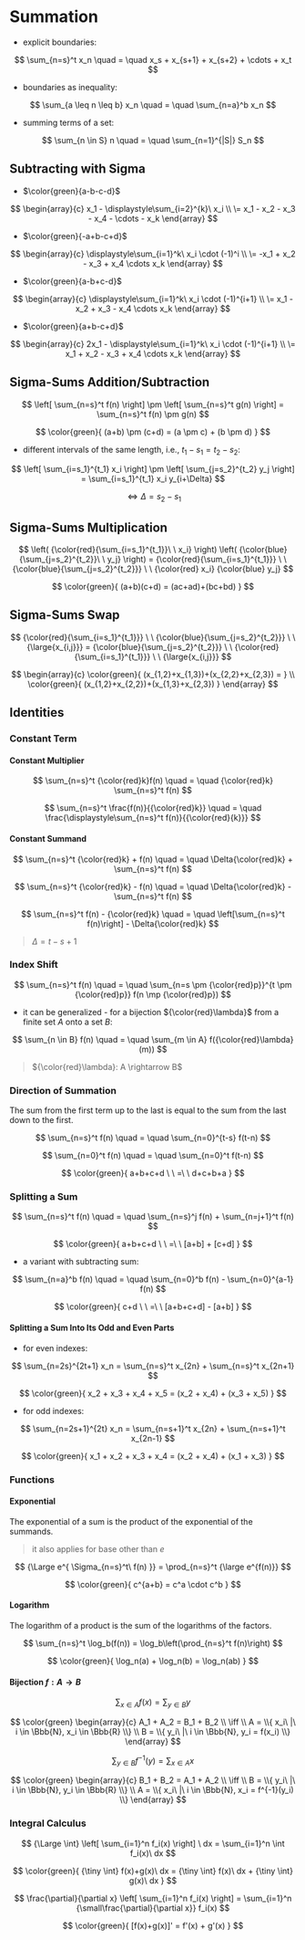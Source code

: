 # Summation

- explicit boundaries:

$$
\sum_{n=s}^t x_n
\quad = \quad
x_s + x_{s+1} + x_{s+2} + \cdots + x_t
$$

- boundaries as inequality:

$$
\sum_{a \leq n \leq b} x_n
\quad = \quad
\sum_{n=a}^b x_n
$$

- summing terms of a set:

$$
\sum_{n \in S} n
\quad = \quad
\sum_{n=1}^{|S|} S_n
$$

<!--
- a set defined with set-builder notation:

$$
\sum_{ n \in \\{ i:\ i \in [a,b] \\} }
x_n
\quad = \quad
\sum_{n=a}^b x_n
$$
-->

## Subtracting with Sigma

- $\color{green}{a-b-c-d}$

$$
\begin{array}{c}
x_1 - \displaystyle\sum_{i=2}^{k}\ x_i
\\
\=
x_1 - x_2 - x_3 - x_4 - \cdots - x_k
\end{array}
$$

- $\color{green}{-a+b-c+d}$

$$
\begin{array}{c}
\displaystyle\sum_{i=1}^k\ x_i \cdot (-1)^i
\\
\=
-x_1 + x_2 - x_3 + x_4 \cdots x_k
\end{array}
$$

- $\color{green}{a-b+c-d}$

$$
\begin{array}{c}
\displaystyle\sum_{i=1}^k\ x_i \cdot (-1)^{i+1}
\\
\=
x_1 - x_2 + x_3 - x_4 \cdots x_k
\end{array}
$$

- $\color{green}{a+b-c+d}$

$$
\begin{array}{c}
2x_1 - \displaystyle\sum_{i=1}^k\ x_i \cdot (-1)^{i+1}
\\
\=
x_1 + x_2 - x_3 + x_4 \cdots x_k
\end{array}
$$

## Sigma-Sums Addition/Subtraction

$$
\left[
\sum_{n=s}^t f(n)
\right] \pm \left[
\sum_{n=s}^t g(n)
\right] = \sum_{n=s}^t
f(n) \pm g(n)
$$

$$
\color{green}{
(a+b) \pm (c+d) =
(a \pm c) + (b \pm d)
}
$$

- different intervals of the same length, i.e., $t_1-s_1 = t_2-s_2$:

$$
\left[
\sum_{i=s_1}^{t_1} x_i
\right] \pm \left[
\sum_{j=s_2}^{t_2} y_j
\right] = \sum_{i=s_1}^{t_1}
x_i y_{i+\Delta}
$$

$$
\iff \Delta = s_2 - s_1
$$

## Sigma-Sums Multiplication

$$
\left(
{\color{red}{\sum_{i=s_1}^{t_1}}\ \ x_i}
\right) \left(
{\color{blue}{\sum_{j=s_2}^{t_2}}\ \ y_j}
\right) =
{\color{red}{\sum_{i=s_1}^{t_1}}}
\ \ {\color{blue}{\sum_{j=s_2}^{t_2}}}
\ \ {\color{red} x_i} {\color{blue} y_j}
$$

$$
\color{green}{
(a+b)(c+d) = (ac+ad)+(bc+bd)
}
$$

## Sigma-Sums Swap

$$
{\color{red}{\sum_{i=s_1}^{t_1}}}
\ \ {\color{blue}{\sum_{j=s_2}^{t_2}}}
\ \ {\large{x_{i,j}}} =
{\color{blue}{\sum_{j=s_2}^{t_2}}}
\ \ {\color{red}{\sum_{i=s_1}^{t_1}}}
\ \ {\large{x_{i,j}}}
$$

$$
\begin{array}{c}
\color{green}{
(x_{1,2}+x_{1,3})+(x_{2,2}+x_{2,3}) =
}
\\
\color{green}{
(x_{1,2}+x_{2,2})+(x_{1,3}+x_{2,3})
}
\end{array}
$$

## Identities

### Constant Term

#### Constant Multiplier

$$
\sum_{n=s}^t {\color{red}k}f(n)
\quad = \quad
{\color{red}k} \sum_{n=s}^t f(n)
$$

$$
\sum_{n=s}^t \frac{f(n)}{{\color{red}k}}
\quad = \quad
\frac{\displaystyle\sum_{n=s}^t f(n)}{{\color{red}{k}}}
$$

#### Constant Summand

$$
\sum_{n=s}^t {\color{red}k} + f(n)
\quad = \quad
\Delta{\color{red}k} +
\sum_{n=s}^t f(n)
$$

$$
\sum_{n=s}^t {\color{red}k} - f(n)
\quad = \quad
\Delta{\color{red}k} -
\sum_{n=s}^t f(n)
$$

$$
\sum_{n=s}^t f(n) - {\color{red}k}
\quad = \quad
\left[\sum_{n=s}^t f(n)\right] -
\Delta{\color{red}k}
$$

> $\Delta = t-s+1$

### Index Shift

$$
\sum_{n=s}^t f(n)
\quad = \quad
\sum_{n=s \pm {\color{red}p}}^{t \pm {\color{red}p}}
f(n \mp {\color{red}p})
$$

- it can be generalized - for a bijection ${\color{red}\lambda}$ from a finite set $A$ onto a set $B$:

$$
\sum_{n \in B} f(n)
\quad = \quad
\sum_{m \in A} f({\color{red}\lambda}(m))
$$

> ${\color{red}\lambda}: A \rightarrow B$

### Direction of Summation

The sum from the first term up to the last is equal to the sum from the last down to the first.

$$
\sum_{n=s}^t f(n)
\quad = \quad
\sum_{n=0}^{t-s} f(t-n)
$$

$$
\sum_{n=0}^t f(n)
\quad = \quad
\sum_{n=0}^t f(t-n)
$$

$$
\color{green}{
a+b+c+d
\ \ =\ \ 
d+c+b+a
}
$$

### Splitting a Sum

$$
\sum_{n=s}^t f(n)
\quad = \quad
\sum_{n=s}^j f(n) +
\sum_{n=j+1}^t f(n)
$$

$$
\color{green}{
a+b+c+d
\ \ =\ \ 
[a+b] + [c+d]
}
$$

- a variant with subtracting sum:

$$
\sum_{n=a}^b f(n)
\quad = \quad
\sum_{n=0}^b f(n) -
\sum_{n=0}^{a-1} f(n)
$$

$$
\color{green}{
c+d
\ \ =\ \ 
[a+b+c+d] - [a+b]
}
$$

#### Splitting a Sum Into Its Odd and Even Parts

- for even indexes:

$$
\sum_{n=2s}^{2t+1} x_n =
\sum_{n=s}^t x_{2n} +
\sum_{n=s}^t x_{2n+1}
$$

$$
\color{green}{
x_2 + x_3 + x_4 + x_5 =
(x_2 + x_4) + (x_3 + x_5)
}
$$

- for odd indexes:

$$
\sum_{n=2s+1}^{2t} x_n =
\sum_{n=s+1}^t x_{2n} +
\sum_{n=s+1}^t x_{2n-1}
$$

$$
\color{green}{
x_1 + x_2 + x_3 + x_4 =
(x_2 + x_4) + (x_1 + x_3)
}
$$

### Functions

#### Exponential

The exponential of a sum is the product of the exponential of the summands.

> it also applies for base other than $e$

$$
{\Large e^{
\Sigma_{n=s}^t\ f(n)
}} = \prod_{n=s}^t {\large e^{f(n)}}
$$

$$
\color{green}{
c^{a+b} = c^a \cdot c^b
}
$$

#### Logarithm

The logarithm of a product is the sum of the logarithms of the factors.

$$
\sum_{n=s}^t \log_b(f(n)) =
\log_b\left(\prod_{n=s}^t f(n)\right)
$$

$$
\color{green}{
\log_n(a) + \log_n(b) = \log_n(ab)
}
$$

#### Bijection $f: A \to B$

$$
\sum_{x \in A} f(x) =
\sum_{y \in B} y
$$

$$
\color{green}
\begin{array}{c}
A_1 + A_2 = B_1 + B_2
\\
\iff
\\
A = \\{ x_i\ |\ i \in \Bbb{N}, x_i \in \Bbb{R} \\}
\\
B = \\{ y_i\ |\ i \in \Bbb{N}, y_i = f(x_i) \\}
\end{array}
$$

$$
\sum_{y \in B} f^{-1}(y) =
\sum_{x \in A} x
$$

$$
\color{green}
\begin{array}{c}
B_1 + B_2 = A_1 + A_2
\\
\iff
\\
B = \\{ y_i\ |\ i \in \Bbb{N}, y_i \in \Bbb{R} \\}
\\
A = \\{ x_i\ |\ i \in \Bbb{N}, x_i = f^{-1}(y_i) \\}
\end{array}
$$

### Integral Calculus

$$
{\Large \int} \left[
\sum_{i=1}^n f_i(x)
\right]
\ dx =
\sum_{i=1}^n \int f_i(x)\ dx
$$

$$
\color{green}{
{\tiny \int} f(x)+g(x)\ dx =
{\tiny \int} f(x)\ dx +
{\tiny \int} g(x)\ dx
}
$$

$$
\frac{\partial}{\partial x}
\left[
\sum_{i=1}^n f_i(x)
\right] =
\sum_{i=1}^n
{\small\frac{\partial}{\partial x}}
f_i(x)
$$

$$
\color{green}{
[f(x)+g(x)]' = f'(x) + g'(x)
}
$$



